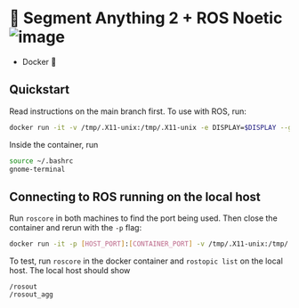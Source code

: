 # 👀 Segment Anything 2 + ROS Noetic ![image](https://github.com/user-attachments/assets/ff47e547-4b5c-4477-9d10-09dfce2aed27)
 + Docker  🐳

## Quickstart

Read instructions on the main branch first. To use with ROS, run:
```bash
docker run -it -v /tmp/.X11-unix:/tmp/.X11-unix -e DISPLAY=$DISPLAY --gpus all sam2-ros-docker bash
```
Inside the container, run
```bash
source ~/.bashrc
gnome-terminal
```

## Connecting to ROS running on the local host

Run `roscore` in both machines to find the port being used. Then close the container and rerun with the `-p` flag: 
```bash
docker run -it -p [HOST_PORT]:[CONTAINER_PORT] -v /tmp/.X11-unix:/tmp/.X11-unix -e DISPLAY=$DISPLAY --gpus all sam2-ros-docker bash
```

To test, run `roscore` in the docker container and `rostopic list` on the local host. The local host should show
```
/rosout
/rosout_agg
```
